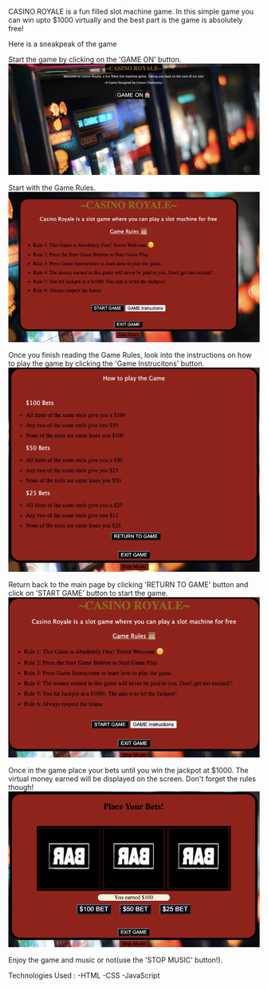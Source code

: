 CASINO ROYALE is a fun filled slot machine game. In this simple game you can win upto $1000 virtually and the best part is the game is absolutely free!

Here is a sneakpeak of the game

Start the game by clicking on the 'GAME ON' button.
![Alt text](image-6.png)

Start with the Game Rules.
![Alt text](image-2.png)

Once you finish reading the Game Rules, look into the instructions on how to play the game by clicking the 'Game Instrucitons' button.
![Alt text](image-3.png)

Return back to the main page by clicking 'RETURN TO GAME' button and click on 'START GAME' button to start the game.
![Alt text](image-4.png)

Once in the game place your bets until you win the jackpot at $1000. The virtual money earned will be displayed on the screen. Don't forget the rules though!
![Alt text](image-5.png)

Enjoy the game and music or not(use the 'STOP MUSIC' button!).

Technologies Used :
-HTML
-CSS
-JavaScript